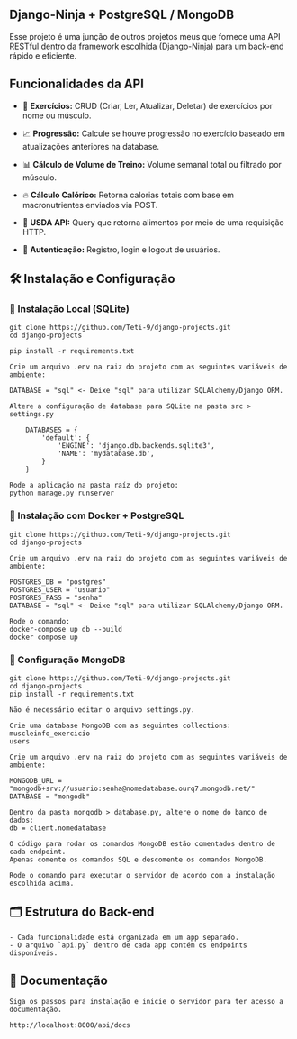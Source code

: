 ## Django-Ninja + PostgreSQL / MongoDB

Esse projeto é uma junção de outros projetos meus que fornece uma API RESTful dentro da framework escolhida (Django-Ninja) para um back-end rápido e eficiente.

## Funcionalidades da API  

- 📌 **Exercícios:** CRUD (Criar, Ler, Atualizar, Deletar) de exercícios por nome ou músculo.  

- 📈 **Progressão:** Calcule se houve progressão no exercício baseado em atualizações anteriores na database.  

- 📊 **Cálculo de Volume de Treino:** Volume semanal total ou filtrado por músculo.  

- 🔥 **Cálculo Calórico:** Retorna calorias totais com base em macronutrientes enviados via POST.  

- 🍖 **USDA API:** Query que retorna alimentos por meio de uma requisição HTTP.

- 🔐 **Autenticação:** Registro, login e logout de usuários.
## 🛠️ Instalação e Configuração

### 🔹 Instalação Local (SQLite)
```
git clone https://github.com/Teti-9/django-projects.git
cd django-projects

pip install -r requirements.txt

Crie um arquivo .env na raiz do projeto com as seguintes variáveis de ambiente:

DATABASE = "sql" <- Deixe "sql" para utilizar SQLAlchemy/Django ORM.

Altere a configuração de database para SQLite na pasta src > settings.py

    DATABASES = {
        'default': {
            'ENGINE': 'django.db.backends.sqlite3',
            'NAME': 'mydatabase.db',
        }
    }

Rode a aplicação na pasta raíz do projeto:
python manage.py runserver
```
### 🐳 Instalação com Docker + PostgreSQL
```
git clone https://github.com/Teti-9/django-projects.git
cd django-projects

Crie um arquivo .env na raiz do projeto com as seguintes variáveis de ambiente:

POSTGRES_DB = "postgres"
POSTGRES_USER = "usuario"
POSTGRES_PASS = "senha"
DATABASE = "sql" <- Deixe "sql" para utilizar SQLAlchemy/Django ORM.

Rode o comando:
docker-compose up db --build
docker compose up
```
### 🍃 Configuração MongoDB
```
git clone https://github.com/Teti-9/django-projects.git
cd django-projects
pip install -r requirements.txt

Não é necessário editar o arquivo settings.py.

Crie uma database MongoDB com as seguintes collections:
muscleinfo_exercicio
users

Crie um arquivo .env na raiz do projeto com as seguintes variáveis de ambiente:

MONGODB_URL = "mongodb+srv://usuario:senha@nomedatabase.ourq7.mongodb.net/"
DATABASE = "mongodb"

Dentro da pasta mongodb > database.py, altere o nome do banco de dados:
db = client.nomedatabase

O código para rodar os comandos MongoDB estão comentados dentro de cada endpoint.
Apenas comente os comandos SQL e descomente os comandos MongoDB.

Rode o comando para executar o servidor de acordo com a instalação escolhida acima.
```
## 🗂️ Estrutura do Back-end
```
- Cada funcionalidade está organizada em um app separado.  
- O arquivo `api.py` dentro de cada app contém os endpoints disponíveis.  
```

## 📄 Documentação
```
Siga os passos para instalação e inicie o servidor para ter acesso a documentação.

http://localhost:8000/api/docs
```